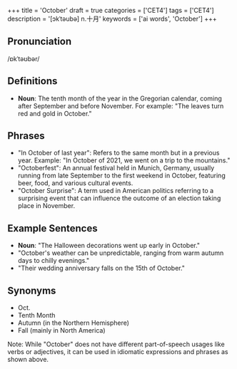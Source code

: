 +++
title = 'October'
draft = true
categories = ['CET4']
tags = ['CET4']
description = '[ɔkˈtəubə] n.十月'
keywords = ['ai words', 'October']
+++

## Pronunciation
/ɒkˈtəʊbər/

## Definitions
- **Noun**: The tenth month of the year in the Gregorian calendar, coming after September and before November. For example: "The leaves turn red and gold in October."
  
## Phrases
- "In October of last year": Refers to the same month but in a previous year. Example: "In October of 2021, we went on a trip to the mountains."
- "Octoberfest": An annual festival held in Munich, Germany, usually running from late September to the first weekend in October, featuring beer, food, and various cultural events.
- "October Surprise": A term used in American politics referring to a surprising event that can influence the outcome of an election taking place in November.

## Example Sentences
- **Noun**: "The Halloween decorations went up early in October."
- "October's weather can be unpredictable, ranging from warm autumn days to chilly evenings."
- "Their wedding anniversary falls on the 15th of October."

## Synonyms
- Oct.
- Tenth Month
- Autumn (in the Northern Hemisphere)
- Fall (mainly in North America) 

Note: While "October" does not have different part-of-speech usages like verbs or adjectives, it can be used in idiomatic expressions and phrases as shown above.
